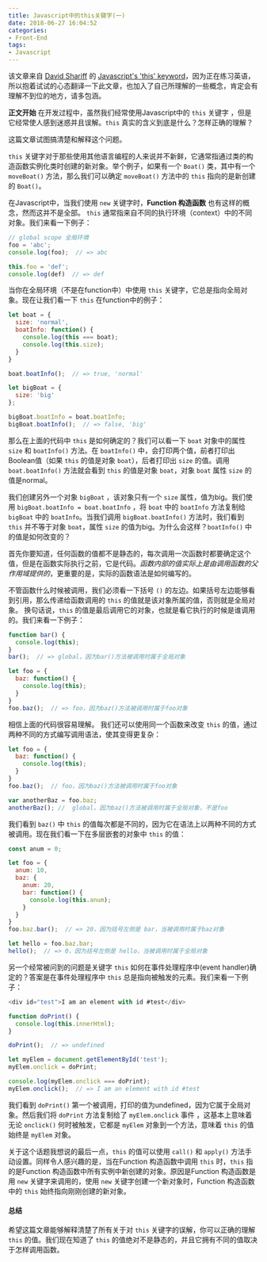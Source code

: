 ```yaml
---
title: Javascript中的this关键字(一)
date: 2018-06-27 16:04:52
categories:
- Front-End
tags: 
- Javascript
---
```

该文章来自 [David Shariff](http://davidshariff.com/) 的 [Javascript's 'this' keyword](http://davidshariff.com/blog/javascript-this-keyword/#first-article)，因为正在练习英语，所以抱着试试的心态翻译一下此文章，也加入了自己所理解的一些概念，肯定会有理解不到位的地方，请多包涵。

**正文开始**
在开发过程中，虽然我们经常使用Javascript中的 `this` 关键字 ，但是它经常使人感到迷惑并且误解。`this` 真实的含义到底是什么？怎样正确的理解？

这篇文章试图搞清楚和解释这个问题。

`this` 关键字对于那些使用其他语言编程的人来说并不新鲜，它通常指通过类的构造函数实例化类时创建的新对象。举个例子，如果有一个 `Boat()` 类，其中有一个 `moveBoat()` 方法，那么我们可以确定 `moveBoat()` 方法中的 `this` 指向的是新创建的 `Boat()`。

在Javascript中，当我们使用 `new` 关键字时，**Function 构造函数** 也有这样的概念，然而这并不是全部。 `this` 通常指来自不同的执行环境（context）中的不同对象。我们来看一下例子：
```Javascript
// global scope 全局环境
foo = 'abc';
console.log(foo);  // => abc

this.foo = 'def';
console.log(def)  // => def
```
当你在全局环境（不是在function中）中使用 `this` 关键字，它总是指向全局对象。现在让我们看一下 `this` 在function中的例子：
```Javascript
let boat = {
  size: 'normal',
  boatInfo: function() {
    console.log(this === boat);
    console.log(this.size);
  }
}

boat.boatInfo();  // => true, 'normal'

let bigBoat = {
  size: 'big'
};

bigBoat.boatInfo = boat.boatInfo;
bigBoat.boatInfo();  // => false, 'big'
```
那么在上面的代码中 `this` 是如何确定的？我们可以看一下 `boat` 对象中的属性 `size` 和 `boatInfo()` 方法。在 `boatInfo()` 中，会打印两个值，前者打印出Boolean值（如果 `this` 的值是对象 `boat`），后者打印出 `size` 的值。调用 `boat.boatInfo()` 方法就会看到 `this` 的值是对象 `boat`，对象 `boat` 属性 `size` 的值是normal。

我们创建另外一个对象 `bigBoat` ，该对象只有一个 `size` 属性，值为big。我们使用 `bigBoat.boatInfo = boat.boatInfo` ，将 `boat` 中的 `boatInfo` 方法复制给 `bigBoat` 中的 `boatInfo`。当我们调用 `bigBoat.boatInfo()` 方法时，我们看到 `this` 并不等于对象 `boat`，属性 `size` 的值为big。为什么会这样？`boatInfo()` 中的值是如何改变的？

首先你要知道，任何函数的值都不是静态的，每次调用一次函数时都要确定这个值，但是在函数实际执行之前，它是代码。*函数内部的值实际上是由调用函数的父作用域提供的*，更重要的是，实际的函数语法是如何编写的。

不管函数什么时候被调用，我们必须看一下括号 `()` 的左边。如果括号左边能够看到引用，那么传递给函数调用的 `this` 的值就是该对象所属的值，否则就是全局对象。
换句话说，`this` 的值是最后调用它的对象，也就是看它执行的时候是谁调用的。我们来看一下例子：
```Javascript
function bar() {
  console.log(this);
}
bar();  // => global，因为bar()方法被调用时属于全局对象

let foo = {
  baz: function() {
    console.log(this);
  }
}
foo.baz();  // => foo，因为baz()方法被调用时属于foo对象
```
相信上面的代码很容易理解。
我们还可以使用同一个函数来改变 `this` 的值，通过两种不同的方式编写调用语法，使其变得更复杂：
```Javascript
let foo = {
  baz: function() {
    console.log(this);
  }
}
foo.baz();  // foo，因为baz()方法被调用时属于foo对象

var anotherBaz = foo.baz;
anotherBaz(); //  global，因为baz()方法被调用时属于全局对象，不是foo
```
我们看到 `baz()` 中 `this` 的值每次都是不同的，因为它在语法上以两种不同的方式被调用。现在我们看一下在多层嵌套的对象中 `this` 的值：
```Javascript
const anum = 0;

let foo = {
  anum: 10,
  baz: {
    anum: 20,
    bar: function() {
      console.log(this.anum);
    }
  }
}
foo.baz.bar();  // => 20，因为括号左侧是 bar，当被调用时属于baz对象

let hello = foo.baz.bar;
hello();  // => 0，因为括号左侧是 hello，当被调用时属于全局对象
```
另一个经常被问到的问题是关键字 `this` 如何在事件处理程序中(event handler)确定的？答案是在事件处理程序中 `this` 总是指向被触发的元素。我们来看一下例子：
```Javascript
<div id="test">I am an element with id #test</div>

function doPrint() {
  console.log(this.innerHtml);
}

doPrint();  // => undefined

let myElem = document.getElementById('test');
myElem.onclick = doPrint;

console.log(myElem.onclick === doPrint);
myElem.onclick();  // => I am an element with id #test
```
我们看到 `doPrint()` 第一个被调用，打印的值为undefined，因为它属于全局对象。然后我们将 `doPrint` 方法复制给了 `myElem.onclick` 事件 ，这基本上意味着无论 `onclick()` 何时被触发，它都是 `myElem` 对象到一个方法，意味着 `this` 的值始终是 `myElem` 对象。

关于这个话题我想说的最后一点，`this` 的值可以使用 `call()` 和 `apply()` 方法手动设置。同样令人感兴趣的是，当在Function 构造函数中调用 `this` 时，`this` 指的是Function 构造函数中所有实例中新创建的对象。原因是Function 构造函数是用 `new` 关键字来调用的，使用 `new` 关键字创建一个新对象时，Function 构造函数中的 `this` 始终指向刚刚创建的新对象。

#### 总结
希望这篇文章能够解释清楚了所有关于对 `this` 关键字的误解，你可以正确的理解 `this` 的值。我们现在知道了 `this` 的值绝对不是静态的，并且它拥有不同的值取决于怎样调用函数。